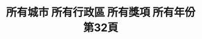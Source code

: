 ---
title: "所有城市 所有行政區 所有獎項 所有年份 第32頁"
description: "所有城市 所有行政區 所有獎項 所有年份 獲獎餐廳 第32頁"
keywords:
  - 美食競賽
  - 台灣美食
  - 美食精選
datePublished: "2025-06-30"
dateModified: "2025-07-06"
city: "所有城市"
district: "所有行政區"
award: "所有獎項"
year: "所有年份"
page: 32
count: 447

restaurants:
  - name: "BURGER OUT"
    city: "台北市"
    district: "信義區"
    address: "台北市信義區忠孝東路四段553巷22弄2號"
    phone: "0227566860"
    geo: "25.043165741931137, 121.5630643935445"
    link: "台北市/信義區/BURGER_OUT"
    google_map: "https://maps.app.goo.gl/ARbMSjrkXdAK9tds8"
    footinder: "https://footinder.com.tw/%E5%8F%B0%E5%8C%97%E5%B8%82%E4%BF%A1%E7%BE%A9%E5%8D%80/36899/"
    award:
    - name: "500盤"
      year: "2024"
  - name: "BL.T33大廳酒吧_高雄洲際酒店"
    city: "高雄市"
    district: "前鎮區"
    address: "高雄市前鎮區新光路33號1F"
    phone: "073390303"
    geo: "22.611289731182794, 120.30352411097323"
    link: "高雄市/前鎮區/BL.T33大廳酒吧_高雄洲際酒店"
    google_map: "https://maps.app.goo.gl/jHxeDSUQRiK9EQWh8"
    footinder: "https://footinder.com.tw/%E9%AB%98%E9%9B%84%E5%B8%82%E5%89%8D%E9%8E%AE%E5%8D%80/100833/"
    award:
    - name: "500盤"
      year: "2024"
  - name: "Cantine Marais|瑪黑餐酒敦南店"
    city: "台北市"
    district: "松山區"
    address: "台北市松山區八德路三段8巷36號1F"
    phone: "0227221987"
    geo: "25.045858518417187, 121.54962488002633"
    link: "台北市/松山區/Cantine_Marais_瑪黑餐酒敦南店"
    google_map: "https://maps.app.goo.gl/TBUyiyoF8ZF3iFQq9"
    footinder: "https://footinder.com.tw/%E5%8F%B0%E5%8C%97%E5%B8%82%E6%9D%BE%E5%B1%B1%E5%8D%80/8652/"
    award:
    - name: "500盤"
      year: "2024"
  - name: "Chale Tacos Taipei 墨西哥餐廳"
    city: "台北市"
    district: "大安區"
    address: "台北市大安區敦化南路一段190巷16號"
    phone: "0909220929"
    geo: "25.042533694210622, 121.54763675553635"
    link: "台北市/大安區/Chale_Tacos_Taipei_墨西哥餐廳"
    google_map: "https://maps.app.goo.gl/9bcBgnnj88q1Zrch7"
    footinder: "https://footinder.com.tw/%e5%8f%b0%e5%8c%97%e5%b8%82%e5%a4%a7%e5%ae%89%e5%8d%80/362193/"
    award:
    - name: "500盤"
      year: "2024"
  - name: "chateau zoe 酒窖餐廳"
    city: "台北市"
    district: "信義區"
    address: "台北市信義區逸仙路32巷7號1樓"
    phone: "0287869663"
    geo: "25.039898005940966, 121.56227833400445"
    link: "台北市/信義區/chateau_zoe_酒窖餐廳"
    google_map: "https://maps.app.goo.gl/Hejkibae3ndWnC6U7"
    footinder: "https://footinder.com.tw/%E5%8F%B0%E5%8C%97%E5%B8%82%E4%BF%A1%E7%BE%A9%E5%8D%80/9034/"
    award:
    - name: "500盤"
      year: "2024"
  - name: "Circum-"
    city: "台北市"
    district: "中山區"
    address: "台北市中山區中山北路二段39巷3號Regent Galleria B2麗晶精品 B2B2"
    phone: "0225816575"
    geo: "25.05416178477979, 121.52531790867282"
    link: "台北市/中山區/Circum-"
    google_map: "https://maps.app.goo.gl/6RSqBDYvjGMZRUK5A"
    footinder: "https://footinder.com.tw/%e5%8f%b0%e5%8c%97%e5%b8%82%e4%b8%ad%e5%b1%b1%e5%8d%80/362195/"
    award:
    - name: "500盤"
      year: "2024"
  - name: "enPure瀞"
    city: "台中市"
    district: "北區"
    address: "台中市北區健行路86巷7弄33號"
    phone: ""
    geo: "24.16063757267739, 120.68755330068244"
    link: "台中市/北區/enPure瀞"
    google_map: "https://maps.app.goo.gl/F53yewtrnYWDvkF3A"
    footinder: "https://footinder.com.tw/%e5%8f%b0%e4%b8%ad%e5%b8%82%e5%8c%97%e5%8d%80/362197/"
    award:
    - name: "500盤"
      year: "2024"
  - name: "FRASSI"
    city: "台北市"
    district: "中山區"
    address: "台北市中山區樂群三路299號1樓"
    phone: "0285026383"
    geo: "25.08284602265379, 121.5591589303933"
    link: "台北市/中山區/FRASSI"
    google_map: "https://maps.app.goo.gl/5wvjyNiHCT7kRK4HA"
    footinder: "https://footinder.com.tw/%E5%8F%B0%E5%8C%97%E5%B8%82%E4%B8%AD%E5%B1%B1%E5%8D%80/50250/"
    award:
    - name: "500盤"
      year: "2024"
  - name: "Funkoo Bar - Mexican Cuisine & Bar"
    city: "台南市"
    district: "中西區"
    address: "台南市中西區海安路二段268號"
    phone: "0984067044"
    geo: "22.997995291575908, 120.19777589969037"
    link: "台南市/中西區/Funkoo_Bar_-_Mexican_Cuisine___Bar"
    google_map: "https://maps.app.goo.gl/zt1s9srVuV4sCLJr9"
    footinder: "https://footinder.com.tw/%e5%8f%b0%e5%8d%97%e5%b8%82%e4%b8%ad%e8%a5%bf%e5%8d%80/15153/"
    award:
    - name: "500盤"
      year: "2024"
---
